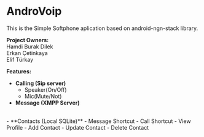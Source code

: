 # AndroVoip
This is the Simple Softphone aplication based on android-ngn-stack library.

**Project Owners:** <br>
Hamdi Burak Dilek <br>
Erkan Çetinkaya<br>
Elif Türkay <br>

**Features:**

- **Calling (Sip server)**
	- Speaker(On/Off)
	- Mic(Mute/Not)
- **Message (XMPP Server)**
<br>
-  **Contacts (Local SQLite)**
	- Message Shortcut
	- Call Shortcut
	- View Profile
	- Add Contact
	- Update Contact
	- Delete Contact
